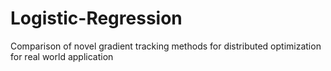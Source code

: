 # Logistic-Regression
Comparison of novel gradient tracking methods for distributed optimization for real world application
